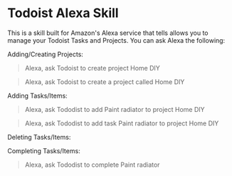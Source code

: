 # Todoist Alexa Skill

This is a skill built for Amazon's Alexa service that tells allows you to manage your Todoist Tasks and Projects.
You can ask Alexa the following:

Adding/Creating Projects:

> Alexa, ask Todoist to create project Home DIY

> Alexa, ask Todoist to create a project called Home DIY

Adding Tasks/Items:

> Alexa, ask Tododist to add Paint radiator to project Home DIY

> Alexa, ask Tododist to add task Paint radiator to project Home DIY

Deleting Tasks/Items:


Completing Tasks/Items:

> Alexa, ask Tododist to complete Paint radiator 



